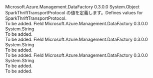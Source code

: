 <Type Name="SparkThriftTransportProtocol" FullName="Microsoft.Azure.Management.DataFactory.Models.SparkThriftTransportProtocol">
  <TypeSignature Language="C#" Value="public static class SparkThriftTransportProtocol" />
  <TypeSignature Language="ILAsm" Value=".class public auto ansi abstract sealed beforefieldinit SparkThriftTransportProtocol extends System.Object" />
  <TypeSignature Language="DocId" Value="T:Microsoft.Azure.Management.DataFactory.Models.SparkThriftTransportProtocol" />
  <TypeSignature Language="VB.NET" Value="Public Class SparkThriftTransportProtocol" />
  <TypeSignature Language="F#" Value="type SparkThriftTransportProtocol = class" />
  <AssemblyInfo>
    <AssemblyName>Microsoft.Azure.Management.DataFactory</AssemblyName>
    <AssemblyVersion>0.3.0.0</AssemblyVersion>
  </AssemblyInfo>
  <Base>
    <BaseTypeName>System.Object</BaseTypeName>
  </Base>
  <Interfaces />
  <Docs>
    <summary>
            <span data-ttu-id="d636a-101">SparkThriftTransportProtocol の値を定義します。</span><span class="sxs-lookup"><span data-stu-id="d636a-101">Defines values for SparkThriftTransportProtocol.</span></span>
            </summary>
    <remarks>To be added.</remarks>
  </Docs>
  <Members>
    <Member MemberName="Binary">
      <MemberSignature Language="C#" Value="public const string Binary;" />
      <MemberSignature Language="ILAsm" Value=".field public static literal string Binary" />
      <MemberSignature Language="DocId" Value="F:Microsoft.Azure.Management.DataFactory.Models.SparkThriftTransportProtocol.Binary" />
      <MemberSignature Language="VB.NET" Value="Public Const Binary As String " />
      <MemberSignature Language="F#" Value="val mutable Binary : string" Usage="Microsoft.Azure.Management.DataFactory.Models.SparkThriftTransportProtocol.Binary" />
      <MemberType>Field</MemberType>
      <AssemblyInfo>
        <AssemblyName>Microsoft.Azure.Management.DataFactory</AssemblyName>
        <AssemblyVersion>0.3.0.0</AssemblyVersion>
      </AssemblyInfo>
      <ReturnValue>
        <ReturnType>System.String</ReturnType>
      </ReturnValue>
      <Docs>
        <summary>To be added.</summary>
        <remarks>To be added.</remarks>
      </Docs>
    </Member>
    <Member MemberName="HTTP">
      <MemberSignature Language="C#" Value="public const string HTTP;" />
      <MemberSignature Language="ILAsm" Value=".field public static literal string HTTP" />
      <MemberSignature Language="DocId" Value="F:Microsoft.Azure.Management.DataFactory.Models.SparkThriftTransportProtocol.HTTP" />
      <MemberSignature Language="VB.NET" Value="Public Const HTTP As String " />
      <MemberSignature Language="F#" Value="val mutable HTTP : string" Usage="Microsoft.Azure.Management.DataFactory.Models.SparkThriftTransportProtocol.HTTP" />
      <MemberType>Field</MemberType>
      <AssemblyInfo>
        <AssemblyName>Microsoft.Azure.Management.DataFactory</AssemblyName>
        <AssemblyVersion>0.3.0.0</AssemblyVersion>
      </AssemblyInfo>
      <ReturnValue>
        <ReturnType>System.String</ReturnType>
      </ReturnValue>
      <Docs>
        <summary>To be added.</summary>
        <remarks>To be added.</remarks>
      </Docs>
    </Member>
    <Member MemberName="SASL">
      <MemberSignature Language="C#" Value="public const string SASL;" />
      <MemberSignature Language="ILAsm" Value=".field public static literal string SASL" />
      <MemberSignature Language="DocId" Value="F:Microsoft.Azure.Management.DataFactory.Models.SparkThriftTransportProtocol.SASL" />
      <MemberSignature Language="VB.NET" Value="Public Const SASL As String " />
      <MemberSignature Language="F#" Value="val mutable SASL : string" Usage="Microsoft.Azure.Management.DataFactory.Models.SparkThriftTransportProtocol.SASL" />
      <MemberType>Field</MemberType>
      <AssemblyInfo>
        <AssemblyName>Microsoft.Azure.Management.DataFactory</AssemblyName>
        <AssemblyVersion>0.3.0.0</AssemblyVersion>
      </AssemblyInfo>
      <ReturnValue>
        <ReturnType>System.String</ReturnType>
      </ReturnValue>
      <Docs>
        <summary>To be added.</summary>
        <remarks>To be added.</remarks>
      </Docs>
    </Member>
  </Members>
</Type>